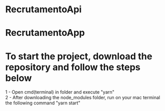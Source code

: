 # RecrutamentoApi

# RecrutamentoApp

# To start the project, download the repository and follow the steps below

1 - Open cmd(terminal) in folder and execute "yarn" <br>
2 - After downloading the node_modules folder, run on your mac terminal the following command "yarn start"
